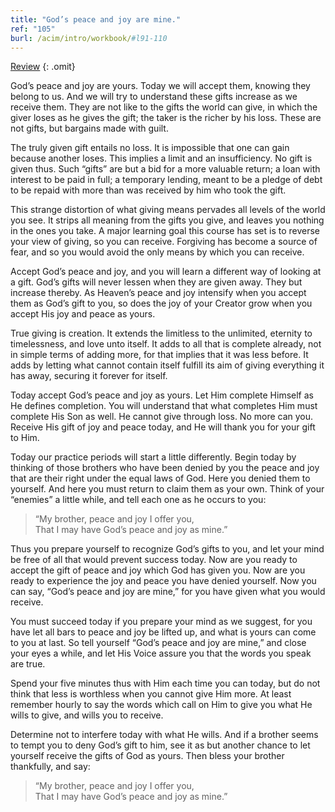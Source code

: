 ```yaml
---
title: "God’s peace and joy are mine."
ref: "105"
burl: /acim/intro/workbook/#l91-110
---
```


<a class="hide-review" href="/workbook/l118/#l105">Review</a>
{: .omit}

God’s peace and joy are yours. Today we will accept them, knowing they
belong to us. And we will try to understand these gifts increase as we
receive them. They are not like to the gifts the world can give, in
which the giver loses as he gives the gift; the taker is the richer by
his loss. These are not gifts, but bargains made with guilt.

The truly given gift entails no loss. It is impossible that one can gain
because another loses. This implies a limit and an insufficiency. No
gift is given thus. Such “gifts” are but a bid for a more valuable
return; a loan with interest to be paid in full; a temporary lending,
meant to be a pledge of debt to be repaid with more than was received by
him who took the gift.

This strange distortion of what giving means pervades all levels of the
world you see. It strips all meaning from the gifts you give, and leaves
you nothing in the ones you take. A major learning goal this course has
set is to reverse your view of giving, so you can receive. Forgiving has
become a source of fear, and so you would avoid the only means by which
you can receive.

Accept God’s peace and joy, and you will learn a different way of
looking at a gift. God’s gifts will never lessen when they are given
away. They but increase thereby. As Heaven’s peace and joy intensify
when you accept them as God’s gift to you, so does the joy of your
Creator grow when you accept His joy and peace as yours.

True giving is creation. It extends the limitless to the unlimited,
eternity to timelessness, and love unto itself. It adds to all that is
complete already, not in simple terms of adding more, for that implies
that it was less before. It adds by letting what cannot contain itself
fulfill its aim of giving everything it has away, securing it forever
for itself.

Today accept God’s peace and joy as yours. Let Him complete Himself as
He defines completion. You will understand that what completes Him must
complete His Son as well. He cannot give through loss. No more can you.
Receive His gift of joy and peace today, and He will thank you for your
gift to Him.

Today our practice periods will start a little differently. Begin
today by thinking of those brothers who have been denied by you the
peace and joy that are their right under the equal laws of God. Here you
denied them to yourself. And here you must return to claim them as your
own. Think of your “enemies” a little while, and tell each one as he
occurs to you:

> “My brother, peace and joy I offer you,<br/>
> That I may have God’s peace and joy as mine.”

Thus you prepare yourself to recognize God’s gifts to you, and let your
mind be free of all that would prevent success today. Now are you ready
to accept the gift of peace and joy which God has given you. Now are you
ready to experience the joy and peace you have denied yourself. Now you
can say, “God’s peace and joy are mine,” for you have given what you
would receive.

You must succeed today if you prepare your mind as we suggest, for you
have let all bars to peace and joy be lifted up, and what is yours can
come to you at last. So tell yourself “God’s peace and joy are mine,”
and close your eyes a while, and let His Voice assure you that the words
you speak are true.

Spend your five minutes thus with Him each time you can today, but do
not think that less is worthless when you cannot give Him more. At least
remember hourly to say the words which call on Him to give you what He
wills to give, and wills you to receive.

Determine not to interfere today with what He wills. And if a brother
seems to tempt you to deny God’s gift to him, see it as but another
chance to let yourself receive the gifts of God as yours. Then bless your
brother thankfully, and say:

> “My brother, peace and joy I offer you,<br/>
> That I may have God’s peace and joy as mine.”


